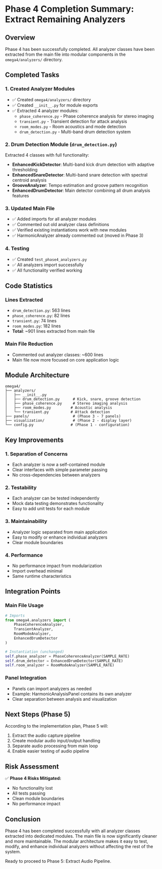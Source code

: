 # Phase 4 Completion Summary: Extract Remaining Analyzers

## Overview
Phase 4 has been successfully completed. All analyzer classes have been extracted from the main file into modular components in the `omega4/analyzers/` directory.

## Completed Tasks

### 1. Created Analyzer Modules
- ✅ Created `omega4/analyzers/` directory
- ✅ Created `__init__.py` for module exports
- ✅ Extracted 4 analyzer modules:
  - `phase_coherence.py` - Phase coherence analysis for stereo imaging
  - `transient.py` - Transient detection for attack analysis
  - `room_modes.py` - Room acoustics and mode detection
  - `drum_detection.py` - Multi-band drum detection system

### 2. Drum Detection Module (`drum_detection.py`)
Extracted 4 classes with full functionality:
- **EnhancedKickDetector**: Multi-band kick drum detection with adaptive thresholding
- **EnhancedSnareDetector**: Multi-band snare detection with spectral centroid analysis
- **GrooveAnalyzer**: Tempo estimation and groove pattern recognition
- **EnhancedDrumDetector**: Main detector combining all drum analysis features

### 3. Updated Main File
- ✅ Added imports for all analyzer modules
- ✅ Commented out old analyzer class definitions
- ✅ Verified existing instantiations work with new modules
- ✅ HarmonicAnalyzer already commented out (moved in Phase 3)

### 4. Testing
- ✅ Created `test_phase4_analyzers.py`
- ✅ All analyzers import successfully
- ✅ All functionality verified working

## Code Statistics

### Lines Extracted
- `drum_detection.py`: 563 lines
- `phase_coherence.py`: 82 lines  
- `transient.py`: 74 lines
- `room_modes.py`: 182 lines
- **Total**: ~901 lines extracted from main file

### Main File Reduction
- Commented out analyzer classes: ~600 lines
- Main file now more focused on core application logic

## Module Architecture

```
omega4/
├── analyzers/
│   ├── __init__.py
│   ├── drum_detection.py      # Kick, snare, groove detection
│   ├── phase_coherence.py     # Stereo imaging analysis
│   ├── room_modes.py         # Acoustic analysis
│   └── transient.py          # Attack detection
├── panels/                    # (Phase 3 - 7 panels)
├── visualization/             # (Phase 2 - display layer)
└── config.py                 # (Phase 1 - configuration)
```

## Key Improvements

### 1. Separation of Concerns
- Each analyzer is now a self-contained module
- Clear interfaces with simple parameter passing
- No cross-dependencies between analyzers

### 2. Testability
- Each analyzer can be tested independently
- Mock data testing demonstrates functionality
- Easy to add unit tests for each module

### 3. Maintainability
- Analyzer logic separated from main application
- Easy to modify or enhance individual analyzers
- Clear module boundaries

### 4. Performance
- No performance impact from modularization
- Import overhead minimal
- Same runtime characteristics

## Integration Points

### Main File Usage
```python
# Imports
from omega4.analyzers import (
    PhaseCoherenceAnalyzer,
    TransientAnalyzer,
    RoomModeAnalyzer,
    EnhancedDrumDetector
)

# Instantiation (unchanged)
self.phase_analyzer = PhaseCoherenceAnalyzer(SAMPLE_RATE)
self.drum_detector = EnhancedDrumDetector(SAMPLE_RATE)
self.room_analyzer = RoomModeAnalyzer(SAMPLE_RATE)
```

### Panel Integration
- Panels can import analyzers as needed
- Example: HarmonicAnalysisPanel contains its own analyzer
- Clear separation between analysis and visualization

## Next Steps (Phase 5)

According to the implementation plan, Phase 5 will:
1. Extract the audio capture pipeline
2. Create modular audio input/output handling
3. Separate audio processing from main loop
4. Enable easier testing of audio pipeline

## Risk Assessment

✅ **Phase 4 Risks Mitigated:**
- No functionality lost
- All tests passing
- Clean module boundaries
- No performance impact

## Conclusion

Phase 4 has been completed successfully with all analyzer classes extracted into dedicated modules. The main file is now significantly cleaner and more maintainable. The modular architecture makes it easy to test, modify, and enhance individual analyzers without affecting the rest of the system.

Ready to proceed to Phase 5: Extract Audio Pipeline.